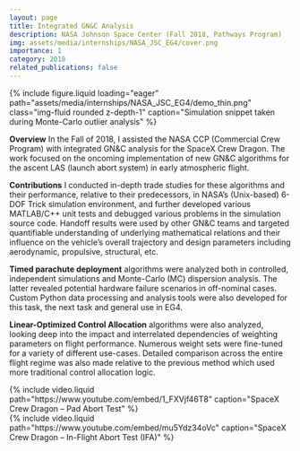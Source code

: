 ```yaml
---
layout: page
title: Integrated GN&C Analysis
description: NASA Johnson Space Center (Fall 2018, Pathways Program)
img: assets/media/internships/NASA_JSC_EG4/cover.png
importance: 1
category: 2018
related_publications: false
---
```


<div class="row">
    <div class="col-sm mt-3 mt-md-0">
        {% include figure.liquid loading="eager" path="assets/media/internships/NASA_JSC_EG4/demo_thin.png" class="img-fluid rounded z-depth-1" caption="Simulation snippet taken during Monte-Carlo outlier analysis" %}
    </div>
</div>

**Overview**
In the Fall of 2018, I assisted the NASA CCP (Commercial Crew Program) with integrated GN&C analysis for the SpaceX Crew Dragon. The work focused on the oncoming implementation of new GN&C algorithms for the ascent LAS (launch abort system) in early atmospheric flight.

**Contributions**
I conducted in-depth trade studies for these algorithms and their performance, relative to their predecessors, in NASA’s (Unix-based) 6-DOF Trick simulation environment, and further developed various MATLAB/C++ unit tests and debugged various problems in the simulation source code. Handoff results were used by other GN&C teams and targeted quantifiable understanding of underlying mathematical relations and their influence on the vehicle’s overall trajectory and design parameters including aerodynamic, propulsive, structural, etc.

**Timed parachute deployment** algorithms were analyzed both in controlled, independent simulations and Monte-Carlo (MC) dispersion analysis. The latter revealed potential hardware failure scenarios in off-nominal cases. Custom Python data processing and analysis tools were also developed for this task, the next task and general use in EG4.

**Linear-Optimized Control Allocation** algorithms were also analyzed, looking deep into the impact and interrelated dependencies of weighting parameters on flight performance. Numerous weight sets were fine-tuned for a variety of different use-cases. Detailed comparison across the entire flight regime was also made relative to the previous method which used more traditional control allocation logic.

<div class="row">
    <div class="col-sm mt-3 mt-md-0">
        {% include video.liquid path="https://www.youtube.com/embed/1_FXVjf46T8" caption="SpaceX Crew Dragon – Pad Abort Test" %}
    </div>
    <div class="col-sm mt-3 mt-md-0">
        {% include video.liquid path="https://www.youtube.com/embed/mu5Ydz34oVc" caption="SpaceX Crew Dragon – In-Flight Abort Test (IFA)" %}
    </div>
</div>
